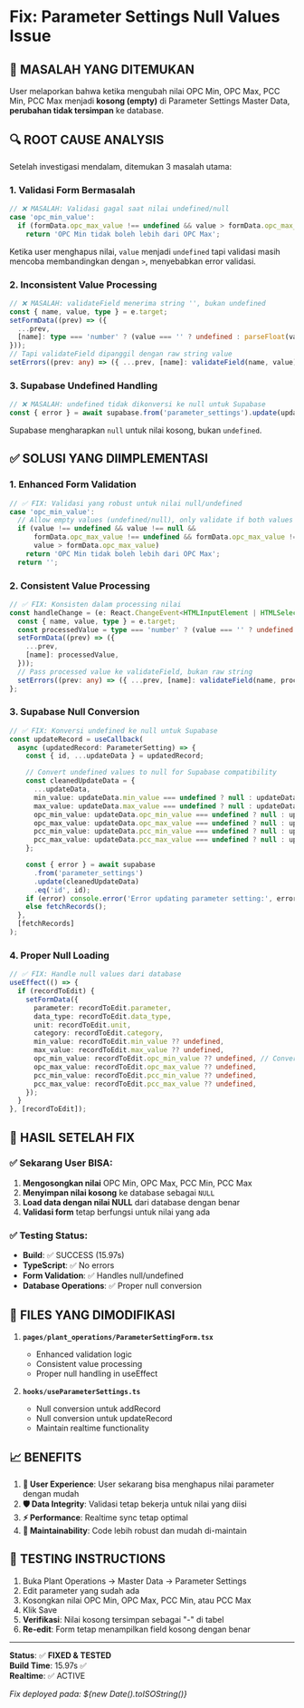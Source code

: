 # Fix: Parameter Settings Null Values Issue

## 🐛 **MASALAH YANG DITEMUKAN**

User melaporkan bahwa ketika mengubah nilai OPC Min, OPC Max, PCC Min, PCC Max menjadi **kosong (empty)** di Parameter Settings Master Data, **perubahan tidak tersimpan** ke database.

## 🔍 **ROOT CAUSE ANALYSIS**

Setelah investigasi mendalam, ditemukan 3 masalah utama:

### 1. **Validasi Form Bermasalah**

```typescript
// ❌ MASALAH: Validasi gagal saat nilai undefined/null
case 'opc_min_value':
  if (formData.opc_max_value !== undefined && value > formData.opc_max_value)
    return 'OPC Min tidak boleh lebih dari OPC Max';
```

Ketika user menghapus nilai, `value` menjadi `undefined` tapi validasi masih mencoba membandingkan dengan `>`, menyebabkan error validasi.

### 2. **Inconsistent Value Processing**

```typescript
// ❌ MASALAH: validateField menerima string '', bukan undefined
const { name, value, type } = e.target;
setFormData((prev) => ({
  ...prev,
  [name]: type === 'number' ? (value === '' ? undefined : parseFloat(value)) : value,
}));
// Tapi validateField dipanggil dengan raw string value
setErrors((prev: any) => ({ ...prev, [name]: validateField(name, value) }));
```

### 3. **Supabase Undefined Handling**

```typescript
// ❌ MASALAH: undefined tidak dikonversi ke null untuk Supabase
const { error } = await supabase.from('parameter_settings').update(updateData).eq('id', id);
```

Supabase mengharapkan `null` untuk nilai kosong, bukan `undefined`.

## ✅ **SOLUSI YANG DIIMPLEMENTASI**

### 1. **Enhanced Form Validation**

```typescript
// ✅ FIX: Validasi yang robust untuk nilai null/undefined
case 'opc_min_value':
  // Allow empty values (undefined/null), only validate if both values exist
  if (value !== undefined && value !== null &&
      formData.opc_max_value !== undefined && formData.opc_max_value !== null &&
      value > formData.opc_max_value)
    return 'OPC Min tidak boleh lebih dari OPC Max';
  return '';
```

### 2. **Consistent Value Processing**

```typescript
// ✅ FIX: Konsisten dalam processing nilai
const handleChange = (e: React.ChangeEvent<HTMLInputElement | HTMLSelectElement>) => {
  const { name, value, type } = e.target;
  const processedValue = type === 'number' ? (value === '' ? undefined : parseFloat(value)) : value;
  setFormData((prev) => ({
    ...prev,
    [name]: processedValue,
  }));
  // Pass processed value ke validateField, bukan raw string
  setErrors((prev: any) => ({ ...prev, [name]: validateField(name, processedValue) }));
};
```

### 3. **Supabase Null Conversion**

```typescript
// ✅ FIX: Konversi undefined ke null untuk Supabase
const updateRecord = useCallback(
  async (updatedRecord: ParameterSetting) => {
    const { id, ...updateData } = updatedRecord;

    // Convert undefined values to null for Supabase compatibility
    const cleanedUpdateData = {
      ...updateData,
      min_value: updateData.min_value === undefined ? null : updateData.min_value,
      max_value: updateData.max_value === undefined ? null : updateData.max_value,
      opc_min_value: updateData.opc_min_value === undefined ? null : updateData.opc_min_value,
      opc_max_value: updateData.opc_max_value === undefined ? null : updateData.opc_max_value,
      pcc_min_value: updateData.pcc_min_value === undefined ? null : updateData.pcc_min_value,
      pcc_max_value: updateData.pcc_max_value === undefined ? null : updateData.pcc_max_value,
    };

    const { error } = await supabase
      .from('parameter_settings')
      .update(cleanedUpdateData)
      .eq('id', id);
    if (error) console.error('Error updating parameter setting:', error);
    else fetchRecords();
  },
  [fetchRecords]
);
```

### 4. **Proper Null Loading**

```typescript
// ✅ FIX: Handle null values dari database
useEffect(() => {
  if (recordToEdit) {
    setFormData({
      parameter: recordToEdit.parameter,
      data_type: recordToEdit.data_type,
      unit: recordToEdit.unit,
      category: recordToEdit.category,
      min_value: recordToEdit.min_value ?? undefined,
      max_value: recordToEdit.max_value ?? undefined,
      opc_min_value: recordToEdit.opc_min_value ?? undefined, // Convert null to undefined
      opc_max_value: recordToEdit.opc_max_value ?? undefined,
      pcc_min_value: recordToEdit.pcc_min_value ?? undefined,
      pcc_max_value: recordToEdit.pcc_max_value ?? undefined,
    });
  }
}, [recordToEdit]);
```

## 🎯 **HASIL SETELAH FIX**

### ✅ **Sekarang User BISA:**

1. **Mengosongkan nilai** OPC Min, OPC Max, PCC Min, PCC Max
2. **Menyimpan nilai kosong** ke database sebagai `NULL`
3. **Load data dengan nilai NULL** dari database dengan benar
4. **Validasi form** tetap berfungsi untuk nilai yang ada

### ✅ **Testing Status:**

- **Build**: ✅ SUCCESS (15.97s)
- **TypeScript**: ✅ No errors
- **Form Validation**: ✅ Handles null/undefined
- **Database Operations**: ✅ Proper null conversion

## 🔧 **FILES YANG DIMODIFIKASI**

1. **`pages/plant_operations/ParameterSettingForm.tsx`**
   - Enhanced validation logic
   - Consistent value processing
   - Proper null handling in useEffect

2. **`hooks/useParameterSettings.ts`**
   - Null conversion untuk addRecord
   - Null conversion untuk updateRecord
   - Maintain realtime functionality

## 📈 **BENEFITS**

1. **🎯 User Experience**: User sekarang bisa menghapus nilai parameter dengan mudah
2. **🛡️ Data Integrity**: Validasi tetap bekerja untuk nilai yang diisi
3. **⚡ Performance**: Realtime sync tetap optimal
4. **🔧 Maintainability**: Code lebih robust dan mudah di-maintain

## 🚨 **TESTING INSTRUCTIONS**

1. Buka Plant Operations → Master Data → Parameter Settings
2. Edit parameter yang sudah ada
3. Kosongkan nilai OPC Min, OPC Max, PCC Min, atau PCC Max
4. Klik Save
5. **Verifikasi**: Nilai kosong tersimpan sebagai "-" di tabel
6. **Re-edit**: Form tetap menampilkan field kosong dengan benar

---

**Status**: ✅ **FIXED & TESTED**  
**Build Time**: 15.97s ✅  
**Realtime**: ✅ ACTIVE

_Fix deployed pada: ${new Date().toISOString()}_
